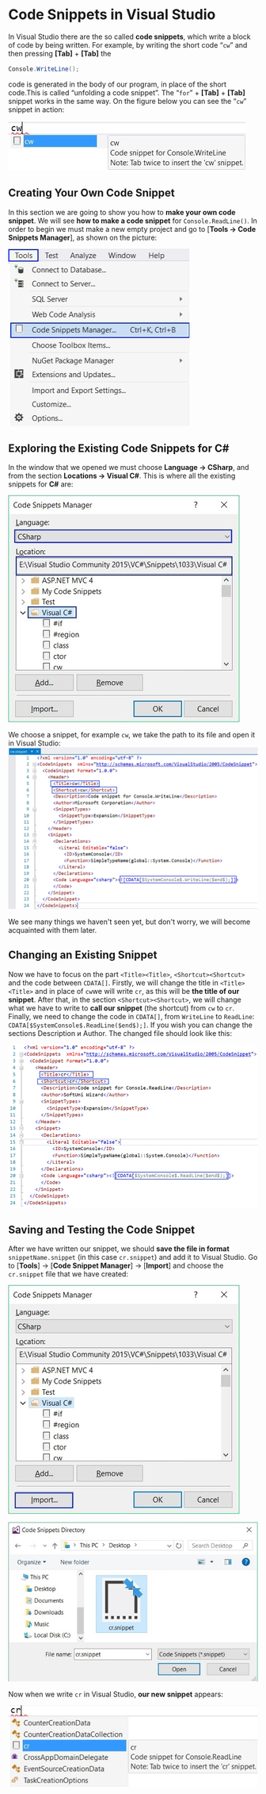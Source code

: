 # Code Snippets in Visual Studio

In Visual Studio there are the so called **code snippets**, which write a block of code by being written. For example, by writing the short code “`cw`” and then pressing **\[Tab\]** + **\[Tab\]** the

```csharp
Console.WriteLine();
```

code is generated in the body of our program, in place of the short code.This is called “unfolding a code snippet”. The “`for`” + **\[Tab\]** + **\[Tab\]** snippet works in the same way. On the figure below you can see the “`cw`” snippet in action:

![](/assets/chapter-11-images/01.Code-snippet-01.jpg)

## Creating Your Own Code Snippet

In this section we are going to show you how to **make your own  code snippet**. We will see **how to make a code snippet** for `Console.ReadLine()`. In order to begin we must make a new empty project and go to \[**Tools -&gt; Code Snippets Manager**\], as shown on the picture:

![](/assets/chapter-11-images/01.Code-snippet-02.jpg)

## Exploring the Existing Code Snippets for C\#

In the window that we opened we must choose **Language -&gt; CSharp**, and from the section **Locations -&gt; Visual C\#**. This is where all the existing snippets for **C\#** are:

![](/assets/chapter-11-images/01.Code-snippet-03.jpg)

We choose a snippet, for example `cw`, we take the path to its file and open it in Visual Studio:![](/assets/chapter-11-images/01.Code-snippet-04.jpg)

We see many things we haven't seen yet, but don't worry, we will become acquainted with them later.

## Changing an Existing Snippet

Now we have to focus on the part `<Title><Title>`, `<Shortcut><Shortcut>` and the code between `CDATA[]`. Firstly, we will change the title in `<Title><Title>` and in place of `cw`we will write `cr`, as this will be **the title of our snippet**. After that, in the section `<Shortcut><Shortcut>`, we will change what we have to write to **call our snippet** \(the shortcut\) from `cw` to `cr`. Finally, we need to change the code in `CDATA[]`, from `WriteLine` to `ReadLine`: `CDATA[$SystemConsole$.ReadLine($end$);]`. If you wish you can change the sections Description и Author. The changed file should look like this:

![](/assets/chapter-11-images/01.Code-snippet-05.jpg)

## Saving and Testing the Code Snippet

After we have written our snippet, we should **save the file in format** `snippetName.snippet` \(in this case `cr.snippet`\) and add it to Visual Studio. Go to \[**Tools**\] -&gt; \[**Code Snippet Manager**\] -&gt; \[**Import**\] and choose  the `cr.snippet` file that we have created:

![](/assets/chapter-11-images/01.Code-snippet-06.jpg)

![](/assets/chapter-11-images/01.Code-snippet-08.jpg)

Now when we write `cr` in Visual Studio, **our new snippet** appears:

![](/assets/chapter-11-images/01.Code-snippet-07.jpg)

